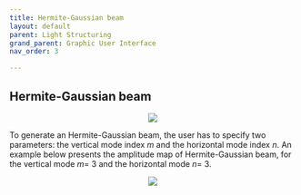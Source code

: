 ```yaml
---
title: Hermite-Gaussian beam
layout: default
parent: Light Structuring
grand_parent: Graphic User Interface
nav_order: 3

---
```

## [](#header-2)Hermite-Gaussian beam

<script id="MathJax-script" async src="https://cdn.jsdelivr.net/npm/mathjax@3/es5/tex-mml-chtml.js"></script>

<p align="center">
  <img src="/BCAA_tutorial/assets/images/Hermite_Gaussian_box.png">
</p>

To generate an Hermite-Gaussian beam, the user has to specify two parameters: the vertical mode index _m_ and the horizontal mode index _n_. 
An example below presents the amplitude map of Hermite-Gaussian beam, 
for the vertical mode _m_= 3 and the horizontal mode _n_= 3.
<p align="center">
  <img src="/BCAA_tutorial/assets/images/Hermite_Gaussian.png">
</p>
 


